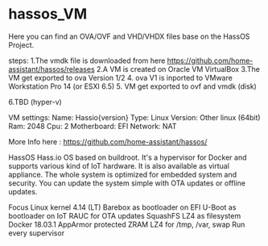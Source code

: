 # hassos_VM

Here you can find an OVA/OVF and VHD/VHDX files base on the HassOS Project.

steps:
  1.The vmdk file is downloaded from here https://github.com/home-assistant/hassos/releases
  2.A VM is created on Oracle VM VirtualBox
  3.The VM get exported to ova Version 1/2
  4. ova V1 is inported to VMware Workstation Pro 14 (or ESXI 6.5)
  5. VM get exported to ovf and vmdk (disk)
  
  6.TBD (hyper-v) 

  VM settings:
    Name: Hassio{version}
    Type: Linux
    Version: Other linux (64bit)
    Ram: 2048
    Cpu: 2
    Motherboard: EFI
    Network: NAT
    
    
  

More Info here : https://github.com/home-assistant/hassos/

HassOS
Hass.io OS based on buildroot. It's a hypervisor for Docker and supports various kind of IoT hardware. It is also available as virtual appliance. The whole system is optimized for embedded system and security. You can update the system simple with OTA updates or offline updates.

Focus
Linux kernel 4.14 (LT)
Barebox as bootloader on EFI
U-Boot as bootloader on IoT
RAUC for OTA updates
SquashFS LZ4 as filesystem
Docker 18.03.1
AppArmor protected
ZRAM LZ4 for /tmp, /var, swap
Run every supervisor
